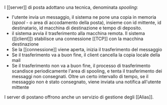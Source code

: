 I [[server]] di posta adottano una tecnica, denominata *spooling*:
- l'utente invia un messaggio, il sistema ne pone una copia in memoria (*spool* - o area di accodamento della posta), insieme con id mittente, id destinatario, id macchina di destinazione e tempo di deposito.
- il sistema avvia il trasferimento alla macchina remota. Il sistema ([[client]]) stabilisce una connessione [[TCP]] con la macchina destinazione
- Se la [[connessione]] viene aperta, inizia il trasferimento del messaggio
- Se il trasferimento va a buon fine, il client cancella la copia locale della mail
- Se il trasferimento non va a buon fine, il processo di trasferimento scandisce periodicamente l'area di spooling, e tenta il trasferimento dei messaggi non consegnati. Oltre un certo intervallo di tempo, se il messaggio non è stato consegnato, viene inviata una notifica all'utente mittente

I server di postano offrono anche un servizio di gestione degli [[Alias]].
